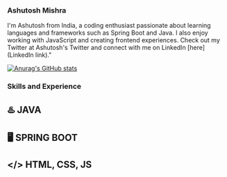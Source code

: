 ### Ashutosh Mishra
I'm Ashutosh from India, a coding enthusiast passionate about learning languages and frameworks such as Spring Boot and Java. I also enjoy working with JavaScript and creating frontend experiences. Check out my Twitter at Ashutosh's Twitter and connect with me on LinkedIn [here](LinkedIn link)."

[![Anurag's GitHub stats](https://github-readme-stats.vercel.app/api?username=Ashut0sh-mishra)](https://github.com/anuraghazra/github-readme-stats)

### Skills and Experience
## ♨️ JAVA
## 🖥️ SPRING BOOT
## </> HTML, CSS, JS






